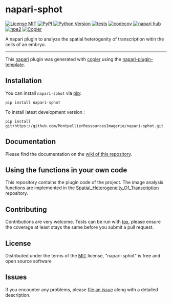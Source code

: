 # napari-sphot

[![License MIT](https://img.shields.io/pypi/l/napari-sphot.svg?color=green)](https://github.com/MontpellierRessourcesImagerie/napari-sphot/raw/main/LICENSE)
[![PyPI](https://img.shields.io/pypi/v/napari-sphot.svg?color=green)](https://pypi.org/project/napari-sphot)
[![Python Version](https://img.shields.io/pypi/pyversions/napari-sphot.svg?color=green)](https://python.org)
[![tests](https://github.com/MontpellierRessourcesImagerie/napari-sphot/workflows/tests/badge.svg)](https://github.com/MontpellierRessourcesImagerie/napari-sphot/actions)
[![codecov](https://codecov.io/gh/MontpellierRessourcesImagerie/napari-sphot/branch/main/graph/badge.svg)](https://codecov.io/gh/MontpellierRessourcesImagerie/napari-sphot)
[![napari hub](https://img.shields.io/endpoint?url=https://api.napari-hub.org/shields/napari-sphot)](https://napari-hub.org/plugins/napari-sphot)
[![npe2](https://img.shields.io/badge/plugin-npe2-blue?link=https://napari.org/stable/plugins/index.html)](https://napari.org/stable/plugins/index.html)
[![Copier](https://img.shields.io/endpoint?url=https://raw.githubusercontent.com/copier-org/copier/master/img/badge/badge-grayscale-inverted-border-purple.json)](https://github.com/copier-org/copier)

A napari plugin to analyze the spatial heterogenity of transcription witin the cells of an embryo.

----------------------------------

This [napari] plugin was generated with [copier] using the [napari-plugin-template].

<!--
Don't miss the full getting started guide to set up your new package:
https://github.com/napari/napari-plugin-template#getting-started

and review the napari docs for plugin developers:
https://napari.org/stable/plugins/index.html
-->

## Installation

You can install `napari-sphot` via [pip]:

    pip install napari-sphot



To install latest development version :

    pip install git+https://github.com/MontpellierRessourcesImagerie/napari-sphot.git

## Documentation

Please find the documentation on the [wiki of this repository](https://github.com/MontpellierRessourcesImagerie/napari-sphot/wiki).

## Using the functions in your own code

This repository contains the plugin code of the project. The image analysis functions are implemented in the 
[Spatial_Heterogeneity_Of_Transcription](https://github.com/MontpellierRessourcesImagerie/Spatial_Heterogeneity_Of_Transcription)
repository.

## Contributing

Contributions are very welcome. Tests can be run with [tox], please ensure
the coverage at least stays the same before you submit a pull request.

## License

Distributed under the terms of the [MIT] license,
"napari-sphot" is free and open source software

## Issues

If you encounter any problems, please [file an issue] along with a detailed description.

[napari]: https://github.com/napari/napari
[copier]: https://copier.readthedocs.io/en/stable/
[@napari]: https://github.com/napari
[MIT]: http://opensource.org/licenses/MIT
[BSD-3]: http://opensource.org/licenses/BSD-3-Clause
[GNU GPL v3.0]: http://www.gnu.org/licenses/gpl-3.0.txt
[GNU LGPL v3.0]: http://www.gnu.org/licenses/lgpl-3.0.txt
[Apache Software License 2.0]: http://www.apache.org/licenses/LICENSE-2.0
[Mozilla Public License 2.0]: https://www.mozilla.org/media/MPL/2.0/index.txt
[napari-plugin-template]: https://github.com/napari/napari-plugin-template

[file an issue]: https://github.com/MontpellierRessourcesImagerie/napari-sphot/issues

[napari]: https://github.com/napari/napari
[tox]: https://tox.readthedocs.io/en/latest/
[pip]: https://pypi.org/project/pip/
[PyPI]: https://pypi.org/

